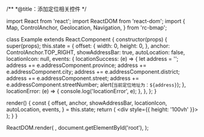 /**
 *@title：添加定位相关控件
 */

import React from 'react';
import ReactDOM from 'react-dom';
import {
  Map,
  ControlAnchor,
  Geolocation,
  Navigation,
} from 'rc-bmap';

class Example extends React.Component {
  constructor(props) {
    super(props);
    this.state = {
      offset: {
        width: 0,
        height: 0,
      },
      anchor: ControlAnchor.TOP_RIGHT,
      showAddressBar: true,
      autoLocation: false,
      locationIcon: null,
      events: {
        locationSuccess: (e) => {
          let address = '';
          address += e.addressComponent.province;
          address += e.addressComponent.city;
          address += e.addressComponent.district;
          address += e.addressComponent.street;
          address += e.addressComponent.streetNumber;
          alert(`当前定位地址为：${address}`);
        },
        locationError: (e) => {
          console.log('locationError', e);
        },
      },
    };
  }

  render() {
    const {
      offset, anchor, showAddressBar, locationIcon, autoLocation, events,
    } = this.state;
    return (
      <div style={{ height: '100vh' }}>
        <Map
          ak="dbLUj1nQTvDvKXkov5fhnH5HIE88RUEO"
          scrollWheelZoom
        >
          <Geolocation
            offset={offset}
            anchor={anchor}
            showAddressBar={showAddressBar}
            locationIcon={locationIcon}
            autoLocation={autoLocation}
            events={events}
          />
          <Navigation />
        </Map>
      </div>
    );
  }
}

ReactDOM.render(
  <Example />,
  document.getElementById('root'),
);
